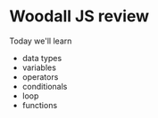 # Woodall JS review

Today we'll learn

- data types
- variables
- operators
- conditionals
- loop
- functions

